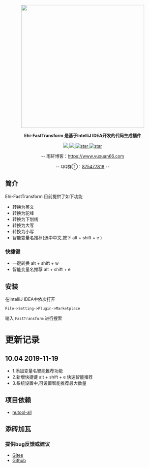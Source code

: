 <p align="center">
    <a href="https://www.yuxuan66.com" target="_blank">
        <img src="http://cdn.base.yuxuan66.com/yuxuan/ehi/logo/Ehi-fastTransform.png" width="400px">
    </a>
</p>
<p align="center">
	<strong>Ehi-FastTransform 是基于IntelliJ IDEA开发的代码生成插件</strong>
</p>
<p align="center">
	<a target="_blank" href="https://plugins.jetbrains.com/plugin/13318-fasttransform/">
		<img src="https://img.shields.io/jetbrains/plugin/v/com.yuxuan66.fastTransform?style=flat" />
	</a>
	<a target="_blank" href="https://www.oracle.com/technetwork/java/javase/downloads/index.html">
		<img src="https://img.shields.io/badge/JDK-1.8+-green.svg"/> 
	</a>
	<a target="_blank" href='https://gitee.com/siryuxuan/ehi-fastTransform/stargazers'>
	<img src='https://gitee.com/siryuxuan/ehi-fastTransform/badge/star.svg?theme=dark' alt='star'/>
	</a>
	<a target="_blank" href='https://github.com/SirYuxuan/ehi-fastTransform/stargazers'>
	<img src='https://img.shields.io/github/stars/SirYuxuan/ehi-fastTransform' alt='star'/>
	</a>

</p>
<p align="center">
	-- 雨轩博客：<a target="_blank" href="https://www.yuxuan66.com">https://www.yuxuan66.com</a>
</p>
<p align="center">
	-- QQ群①：<a target="_blank" href="https://jq.qq.com/?_wv=1027&k=5aDSNM1">875477818</a> --
</p>

## 简介
Ehi-FastTransform 目前提供了如下功能
- 转换为英文
- 转换为驼峰
- 转换为下划线
- 转换为大写
- 转换为小写
- 智能变量名推荐(选中中文,按下 alt + shift + e )
### 快捷键
- 一键转换 alt + shift + w
- 智能变量名推荐 alt + shift + e
## 安装
在IntelliJ IDEA中依次打开

`File->Setting->Plugin->Marketplace`

输入 `FastTransform` 进行搜索
# 更新记录
## 10.04 2019-11-19
- 1.添加变量名智能推荐功能
- 2.新增快捷键 alt + shift + e 快速智能推荐
- 3.系统设置中,可设置智能推荐最大数量
## 项目依赖
- [hutool-all](https://gitee.com/loolly/hutool) 
## 添砖加瓦

### 提供bug反馈或建议

- [Gitee](https://gitee.com/siryuxuan/ehi-weixin/issues)
- [Github](https://github.com/SirYuxuan/ehi-fastTransform/issues)